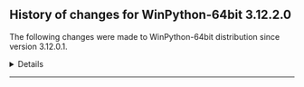 ﻿## History of changes for WinPython-64bit 3.12.2.0

The following changes were made to WinPython-64bit distribution since version 3.12.0.1.

<details>
### Tools

Upgraded packages:

  * [Nodejs](https://nodejs.org) v20.9.0 → v20.11.0 (a JavaScript runtime built on Chrome's V8 JavaScript engine)
  * [npmjs](https://www.npmjs.com/) 10.1.0 → 10.2.4 (a package manager for JavaScript)

### Python packages

New packages:

  * [about_time](https://pypi.org/project/about_time) 4.2.1 (Easily measure timing and throughput of code blocks, with beautiful human friendly representations.)
  * [absl_py](https://pypi.org/project/absl_py) 2.0.0 (Abseil Python Common Libraries, see github.com/abseil/abseil-py.)
  * [accelerate](https://pypi.org/project/accelerate) 0.23.0 (Accelerate)
  * [aiohttp](https://pypi.org/project/aiohttp) 3.9.3 (Async http client/server framework (asyncio))
  * [aiosignal](https://pypi.org/project/aiosignal) 1.3.1 (aiosignal: a list of registered asynchronous callbacks)
  * [aiosqlite](https://pypi.org/project/aiosqlite) 0.19.0 (asyncio bridge to the standard sqlite3 module)
  * [alive_progress](https://pypi.org/project/alive_progress) 3.1.5 (A new kind of Progress Bar, with real-time throughput, ETA, and very cool animations!)
  * [array_api_compat](https://pypi.org/project/array_api_compat) 1.4.1 (A wrapper around NumPy and other array libraries to make them compatible with the Array API standard)
  * [autograd](https://pypi.org/project/autograd) 1.6.2 (Efficiently computes derivatives of numpy code.)
  * [botorch](https://pypi.org/project/botorch) 0.9.5 (Bayesian Optimization in PyTorch)
  * [build](https://pypi.org/project/build) 1.0.3 (A simple, correct Python build frontend)
  * [cftime](https://pypi.org/project/cftime) 1.6.3 (Time-handling functionality from netcdf4-python)
  * [clarabel](https://pypi.org/project/clarabel) 0.6.0 (Clarabel Conic Interior Point Solver for Rust / Python)
  * [cma](https://pypi.org/project/cma) 3.2.2 (CMA-ES, Covariance Matrix Adaptation Evolution Strategy for non-linear numerical optimization in Python)
  * [cvxopt](https://pypi.org/project/cvxopt) 1.3.2 (Convex optimization package)
  * [cytoolz](https://pypi.org/project/cytoolz) 0.12.3 (Cython implementation of Toolz: High performance functional utilities)
  * [dask_glm](https://pypi.org/project/dask_glm) 0.2.0 (Generalized Linear Models with Dask)
  * [dask_ml](https://pypi.org/project/dask_ml) 2023.3.24 (A library for distributed and parallel machine learning)
  * [dataclasses_json](https://pypi.org/project/dataclasses_json) 0.5.7 (Easily serialize dataclasses to and from JSON)
  * [datashader](https://pypi.org/project/datashader) 0.16.0 (Data visualization toolchain based on aggregating into a grid)
  * [dirty_cat](https://pypi.org/project/dirty_cat) 0.4.1 (Machine learning with dirty categories.)
  * [distributed](https://pypi.org/project/distributed) 2023.10.1 (Distributed scheduler for Dask)
  * [dm_tree](https://pypi.org/project/dm_tree) 0.1.8 (Tree is a library for working with nested data structures.)
  * [duckdb](https://pypi.org/project/duckdb) 0.9.3.dev4116 (DuckDB embedded database)
  * [ecos](https://pypi.org/project/ecos) 2.0.13 (This is the Python package for ECOS: Embedded Cone Solver. See Github page for more information.)
  * [frozenlist](https://pypi.org/project/frozenlist) 1.4.1 (A list-like structure which implements collections.abc.MutableSequence)
  * [gpytorch](https://pypi.org/project/gpytorch) 1.11 (An implementation of Gaussian Processes in Pytorch)
  * [grapheme](https://pypi.org/project/grapheme) 0.6.0 (Unicode grapheme helpers)
  * [huggingface_hub](https://pypi.org/project/huggingface_hub) 0.19.4 (Client library to download and publish models, datasets and other repos on the huggingface.co hub)
  * [jaxtyping](https://pypi.org/project/jaxtyping) 0.2.22 (Type annotations and runtime checking for shape and dtype of JAX arrays, and PyTrees.)
  * [keras](https://pypi.org/project/keras) 3.0.4 (Deep Learning for humans)
  * [kornia](https://pypi.org/project/kornia) 0.7.1 (Open Source Differentiable Computer Vision Library for PyTorch)
  * [langchain](https://pypi.org/project/langchain) 0.0.292 (Building applications with LLMs through composability)
  * [langsmith](https://pypi.org/project/langsmith) 0.0.77 (Client library to connect to the LangSmith LLM Tracing and Evaluation Platform.)
  * [lazy_loader](https://pypi.org/project/lazy_loader) 0.3 (lazy_loader)
  * [lightning](https://pypi.org/project/lightning) 2.1.2 (The Deep Learning framework to train, deploy, and ship AI products Lightning fast.)
  * [lightning_utilities](https://pypi.org/project/lightning_utilities) 0.10.0 (PyTorch Lightning Sample project.)
  * [linear_operator](https://pypi.org/project/linear_operator) 0.5.1 (A linear operator implementation, primarily designed for finite-dimensional positive definite operators (i.e. kernel matrices).)
  * [llvmlite](https://pypi.org/project/llvmlite) 0.42.0 (lightweight wrapper around basic LLVM functionality)
  * [lz4](https://pypi.org/project/lz4) 4.3.3 (LZ4 Bindings for Python)
  * [marshmallow](https://pypi.org/project/marshmallow) 3.12.1 (A lightweight library for converting complex datatypes to and from native Python datatypes.)
  * [marshmallow_enum](https://pypi.org/project/marshmallow_enum) 1.5.1 (Enum field for Marshmallow)
  * [mlxtend](https://pypi.org/project/mlxtend) 0.22.0 (Machine Learning Library Extensions)
  * [msgpack](https://pypi.org/project/msgpack) 1.0.4 (MessagePack (de)serializer.)
  * [multipledispatch](https://pypi.org/project/multipledispatch) 0.6.0 (Multiple dispatch)
  * [mutagen](https://pypi.org/project/mutagen) 1.46.0 (read and write audio tags for many formats)
  * [namex](https://pypi.org/project/namex) 0.0.7 (A simple utility to separate the implementation of your Python package and its public API surface.)
  * [netcdf4](https://pypi.org/project/netcdf4) 1.6.5 (Provides an object-oriented python interface to the netCDF version 4 library.)
  * [numba](https://pypi.org/project/numba) 0.59.0 (compiling Python code using LLVM)
  * [openai](https://pypi.org/project/openai) 0.28.1 (Python client library for the OpenAI API)
  * [opt_einsum](https://pypi.org/project/opt_einsum) 3.3.0 (Optimizing numpys einsum function)
  * [ortools](https://pypi.org/project/ortools) 9.8.3296 ()
  * [pdfrw](https://pypi.org/project/pdfrw) 0.4.post2 (PDF file reader/writer library)
  * [pmdarima](https://pypi.org/project/pmdarima) 2.0.4 (Python's forecast::auto.arima equivalent)
  * [pyaml](https://pypi.org/project/pyaml) 20.4.0 (PyYAML-based module to produce pretty and readable YAML-serialized data)
  * [pyaudio](https://pypi.org/project/pyaudio) 0.2.14 (Bindings for PortAudio v19, the cross-platform audio input/output stream library.)
  * [pycryptodomex](https://pypi.org/project/pycryptodomex) 3.18.0 (Cryptographic library for Python)
  * [pydub](https://pypi.org/project/pydub) 0.25.1 (Manipulate audio with an simple and easy high level interface)
  * [pymoo](https://pypi.org/project/pymoo) 0.6.1.1 (Multi-Objective Optimization in Python)
  * [pympler](https://pypi.org/project/pympler) 1.0.1 (A development tool to measure, monitor and analyze the memory behavior of Python objects.)
  * [pynndescent](https://pypi.org/project/pynndescent) 0.5.11 (Nearest Neighbor Descent)
  * [pyomo](https://pypi.org/project/pyomo) 6.7.0 (Pyomo: Python Optimization Modeling Objects)
  * [pypdf](https://pypi.org/project/pypdf) 3.15.2 (A pure-python PDF library capable of splitting, merging, cropping, and transforming PDF files)
  * [pyproject_hooks](https://pypi.org/project/pyproject_hooks) 1.0.0 (Wrappers to call pyproject.toml-based build backend hooks.)
  * [pyro_api](https://pypi.org/project/pyro_api) 0.1.2 (Generic API for dispatch to Pyro backends.)
  * [pyro_ppl](https://pypi.org/project/pyro_ppl) 1.8.4 (A Python library for probabilistic modeling and inference)
  * [pysimplegui](https://pypi.org/project/pysimplegui) 4.60.4 (Python GUIs for Humans. Launched in 2018. It's 2022 & PySimpleGUI is an ACTIVE & supported project. Super-simple to create custom GUI's. 325+ Demo programs & Cookbook for rapid start. Extensive documentation. Main docs at www.PySimpleGUI.org. Fun & your success are the focus. Examples using Machine Learning (GUI, OpenCV Integration), Rainmeter Style Desktop Widgets, Matplotlib + Pyplot, PIL support, add GUI to command line scripts, PDF & Image Viewers. Great for beginners & advanced GUI programmers.)
  * [pytorch_lightning](https://pypi.org/project/pytorch_lightning) 2.1.2 (PyTorch Lightning is the lightweight PyTorch wrapper for ML researchers. Scale your models. Write less boilerplate.)
  * [qpsolvers](https://pypi.org/project/qpsolvers) 4.3.0 (Quadratic programming solvers in Python with a unified API)
  * [quantecon](https://pypi.org/project/quantecon) 0.5.3 (QuantEcon is a package to support all forms of quantitative economic modelling.)
  * [rapidfuzz](https://pypi.org/project/rapidfuzz) 3.5.2 (rapid fuzzy string matching)
  * [safetensors](https://pypi.org/project/safetensors) 0.4.2 (Fast and Safe Tensor serialization)
  * [scikit_image](https://pypi.org/project/scikit_image) 0.22.0 (Image processing routines for SciPy)
  * [scikit_optimize](https://pypi.org/project/scikit_optimize) 0.9.0 (Sequential model-based optimization toolbox.)
  * [scs](https://pypi.org/project/scs) 3.2.4.post1 (scs: splitting conic solver)
  * [tbats](https://pypi.org/project/tbats) 1.1.0 (BATS and TBATS for time series forecasting)
  * [tblib](https://pypi.org/project/tblib) 1.7.0 (Traceback serialization library.)
  * [tokenizers](https://pypi.org/project/tokenizers) 0.15.1 (Fast and Customizable Tokenizers)
  * [torch](https://pypi.org/project/torch) 2.2.0 (Tensors and Dynamic neural networks in Python with strong GPU acceleration)
  * [torchaudio](https://pypi.org/project/torchaudio) 2.2.0 (An audio package for PyTorch)
  * [torchmetrics](https://pypi.org/project/torchmetrics) 1.3.0.post0 (PyTorch native Metrics)
  * [torchvision](https://pypi.org/project/torchvision) 0.17.0 (image and video datasets and models for torch deep learning)
  * [transformers](https://pypi.org/project/transformers) 4.36.2 (State-of-the-art Machine Learning for JAX, PyTorch and TensorFlow)
  * [typeguard](https://pypi.org/project/typeguard) 2.13.3 (Run-time type checker for Python)
  * [typing_inspect](https://pypi.org/project/typing_inspect) 0.8.0 (Runtime inspection utilities for typing module.)
  * [umap_learn](https://pypi.org/project/umap_learn) 0.5.1 (Uniform Manifold Approximation and Projection)
  * [websockets](https://pypi.org/project/websockets) 12.0 (An implementation of the WebSocket Protocol (RFC 6455 & 7692))
  * [wordcloud](https://pypi.org/project/wordcloud) 1.9.3 (A little word cloud generator)
  * [yarl](https://pypi.org/project/yarl) 1.7.2 (Yet another URL library)
  * [yt_dlp](https://pypi.org/project/yt_dlp) 2023.7.6 (A youtube-dl fork with additional features and patches)

Upgraded packages:

  * [alabaster](https://pypi.org/project/alabaster) 0.7.12 → 0.7.13 (A configurable sidebar-enabled Sphinx theme)
  * [altair](https://pypi.org/project/altair) 5.1.2 → 5.2.0 (Altair: A declarative statistical visualization library for Python.)
  * [annotated_types](https://pypi.org/project/annotated_types) 0.5.0 → 0.6.0 (Reusable constraint types to use with typing.Annotated)
  * [anyio](https://pypi.org/project/anyio) 3.7.1 → 4.2.0 (High level compatibility layer for multiple asynchronous event loop implementations)
  * [asteval](https://pypi.org/project/asteval) 0.9.27 → 0.9.31 (Safe, minimalistic evaluator of python expression using ast module)
  * [bokeh](https://pypi.org/project/bokeh) 3.3.0 → 3.3.4 (Interactive plots and applications in the browser from Python)
  * [certifi](https://pypi.org/project/certifi) 2023.7.22 → 2023.11.17 (Python package for providing Mozilla's CA Bundle.)
  * [cython](https://pypi.org/project/cython) 3.0.5 → 3.0.7 (The Cython compiler for writing C extensions for the Python language.)
  * [docutils](https://pypi.org/project/docutils) 0.18.1 → 0.20.1 (Docutils -- Python Documentation Utilities)
  * [fastapi](https://pypi.org/project/fastapi) 0.103.2 → 0.109.1 (FastAPI framework, high performance, easy to learn, fast to code, ready for production)
  * [guidata](https://pypi.org/project/guidata) 3.1.1 → 3.3.0 (Automatic graphical user interfaces generation for easy dataset editing and display)
  * [hatch](https://pypi.org/project/hatch) 1.7.0 → 1.9.3 (Modern, extensible Python project management)
  * [hatchling](https://pypi.org/project/hatchling) 1.18.0 → 1.21.1 (Modern, extensible Python build backend)
  * [holoviews](https://pypi.org/project/holoviews) 1.18.1 → 1.18.2 (Stop plotting your data - annotate your data and let it visualize itself.)
  * [hvplot](https://pypi.org/project/hvplot) 0.9.0 → 0.9.2 (A high-level plotting API for the PyData ecosystem built on HoloViews.)
  * [imbalanced_learn](https://pypi.org/project/imbalanced_learn) 0.11.0 → 0.12.0 (Toolbox for imbalanced dataset in machine learning.)
  * [ipykernel](https://pypi.org/project/ipykernel) 6.26.0 → 6.29.0 (IPython Kernel for Jupyter)
  * [ipython](https://pypi.org/project/ipython) 8.18.1 → 8.20.0 (IPython: Productive Interactive Computing)
  * [jupyterlab](https://pypi.org/project/jupyterlab) 4.0.9 → 4.0.12 (The JupyterLab notebook server extension.)
  * [lxml](https://pypi.org/project/lxml) 4.9.3 → 5.1.0 (Powerful and Pythonic XML processing library combining libxml2/libxslt with the ElementTree API.)
  * [maturin](https://pypi.org/project/maturin) 1.3.1 → 1.4.0 (Build and publish crates with pyo3, rust-cpython and cffi bindings as well as rust binaries as python packages)
  * [msvc_runtime](https://pypi.org/project/msvc_runtime) 14.36.32532 → 14.38.33130 (Install the Microsoft&#8482; Visual C++&#8482; runtime DLLs to the sys.prefix and Scripts directories)
  * [multidict](https://pypi.org/project/multidict) 6.0.2 → 6.0.4 (multidict implementation)
  * [mypy](https://pypi.org/project/mypy) 1.5.1 → 1.7.1 (Optional static typing for Python)
  * [notebook](https://pypi.org/project/notebook) 7.0.6 → 7.0.7 (A web-based notebook environment for interactive computing)
  * [numpy](https://pypi.org/project/numpy) 1.26.2 → 1.26.3 (NumPy is the fundamental package for array computing with Python.)
  * [opencv_python](https://pypi.org/project/opencv_python) 4.8.1.78 → 4.9.0.80 (Wrapper package for OpenCV python bindings.)
  * [orjson](https://pypi.org/project/orjson) 3.9.9 → 3.9.10 (Fast, correct Python JSON library supporting dataclasses, datetimes, and numpy)
  * [pandas](https://pypi.org/project/pandas) 2.1.1 → 2.2.0 (Powerful data structures for data analysis, time series, and statistics)
  * [panel](https://pypi.org/project/panel) 1.3.4 → 1.3.8 (A high level app and dashboarding solution for Python.)
  * [papermill](https://pypi.org/project/papermill) 2.4.0 → 2.5.1a1 (Parametrize and run Jupyter and nteract Notebooks)
  * [patsy](https://pypi.org/project/patsy) 0.5.3 → 0.5.6 (A Python package for describing statistical models and for building design matrices.)
  * [pillow](https://pypi.org/project/pillow) 10.1.0 → 10.2.0 (Python Imaging Library (Fork))
  * [pip](https://pypi.org/project/pip) 23.2.1 → 24.0 (The PyPA recommended tool for installing Python packages.)
  * [plotpy](https://pypi.org/project/plotpy) 2.0.0 → 2.1.1 (Plotpy is a library which results from merge of guidata and guiqwt.)
  * [polars](https://pypi.org/project/polars) 0.19.18 → 0.20.6 (Blazingly fast DataFrame library)
  * [prompt_toolkit](https://pypi.org/project/prompt_toolkit) 3.0.41 → 3.0.43 (Library for building powerful interactive command lines in Python)
  * [protobuf](https://pypi.org/project/protobuf) 4.23.2 → 4.25.1 (Protocol Buffers)
  * [ptpython](https://pypi.org/project/ptpython) 3.0.23 → 3.0.25 (Python REPL build on top of prompt_toolkit)
  * [pydantic](https://pypi.org/project/pydantic) 2.4.2 → 2.5.2 (Data validation and settings management using python 3.6 type hinting)
  * [pydantic_core](https://pypi.org/project/pydantic_core) 2.10.1 → 2.14.5 ()
  * [pygments](https://pypi.org/project/pygments) 2.15.1 → 2.16.1 (Pygments is a syntax highlighting package written in Python.)
  * [Python](http://www.python.org/) 3.12.0 → 3.12.2 (Python programming language with standard library)
  * [python_lsp_black](https://pypi.org/project/python_lsp_black) 1.3.0 → 2.0.0 (Black plugin for the Python LSP Server)
  * [pyviz_comms](https://pypi.org/project/pyviz_comms) 3.0.0 → 3.0.1 (Bidirectional communication for the PyViz ecosystem.)
  * [pyzmq](https://pypi.org/project/pyzmq) 26.0.0.dev0 → 25.1.2 (Python bindings for 0MQ)
  * [pyzo](https://pypi.org/project/pyzo) 4.12.7 → 4.14.2 (the Python IDE for scientific computing)
  * [rich](https://pypi.org/project/rich) 13.6.0 → 13.7.0 (Render rich text, tables, progress bars, syntax highlighting, markdown and more to the terminal)
  * [rpds_py](https://pypi.org/project/rpds_py) 0.12.0 → 0.13.2 (Python bindings to Rust's persistent data structures (rpds))
  * [scikit_learn](https://pypi.org/project/scikit_learn) 1.3.2 → 1.4.0 (A set of python modules for machine learning and data mining)
  * [scipy](https://pypi.org/project/scipy) 1.11.3 → 1.12.0 (SciPy: Scientific Library for Python)
  * [seaborn](https://pypi.org/project/seaborn) 0.13.0 → 0.13.2 (seaborn: statistical data visualization)
  * [setuptools](https://pypi.org/project/setuptools) 68.2.2 → 69.0.3 (Easily download, build, install, upgrade, and uninstall Python packages)
  * [sphinx](https://pypi.org/project/sphinx) 6.1.3 → 7.2.6 (Tool for generating documentation which uses reStructuredText as its markup language)
  * [sphinx_rtd_theme](https://pypi.org/project/sphinx_rtd_theme) 1.3.0 → 2.0.0 (Read the Docs theme for Sphinx)
  * [sphinxcontrib_serializinghtml](https://pypi.org/project/sphinxcontrib_serializinghtml) 1.1.5 → 1.1.9 (sphinxcontrib-serializinghtml is a sphinx extension which outputs "serialized" HTML files (json and pickle).)
  * [sqlite_utils](https://pypi.org/project/sqlite_utils) 3.35.2 → 3.36 (CLI tool and Python utility functions for manipulating SQLite databases)
  * [starlette](https://pypi.org/project/starlette) 0.27.0 → 0.35.1 (The little ASGI library that shines.)
  * [statsmodels](https://pypi.org/project/statsmodels) 0.14.0 → 0.14.1 (Statistical computations and models for Python)
  * [streamlit](https://pypi.org/project/streamlit) 1.27.2 → 1.31.0 (The fastest way to build data apps in Python)
  * [tomlkit](https://pypi.org/project/tomlkit) 0.11.6 → 0.12.3 (Style preserving TOML library)
  * [trio](https://pypi.org/project/trio) 0.23.1 → 0.24.0 (A friendly Python library for async concurrency and I/O)
  * [typing_extensions](https://pypi.org/project/typing_extensions) 4.7.1 → 4.9.0 (Backported and Experimental Type Hints for Python 3.5+)
  * [uvicorn](https://pypi.org/project/uvicorn) 0.22.0 → 0.26.0 (The lightning-fast ASGI server.)
  * [websocket_client](https://pypi.org/project/websocket_client) 1.6.1 → 1.6.4 (WebSocket client for Python. hybi13 is supported.)
  * [wheel](https://pypi.org/project/wheel) 0.40.0 → 0.42.0 (A built-package format for Python)
  * [winpython](http://winpython.github.io/) 7.0.20231126 → 7.1.20240208 (WinPython distribution tools, including WPPM)
  * [xarray](https://pypi.org/project/xarray) 2023.11.0 → 2024.1.1 (N-D labeled arrays and datasets in Python)
  * [xlsxwriter](https://pypi.org/project/xlsxwriter) 3.1.2 → 3.1.9 (A Python module for creating Excel XLSX files.)

Removed packages:

  * [ansiwrap](https://pypi.org/project/ansiwrap) 0.8.4 (textwrap, but savvy to ANSI colors and styles)
  * [pyperclip](https://pypi.org/project/pyperclip) 1.8.2 (A cross-platform clipboard module for Python. (Only handles plain text for now.))
  * [textwrap3](https://pypi.org/project/textwrap3) 0.9.2 (textwrap from Python 3.6 backport (plus a few tweaks))
  * [trio_asyncio](https://pypi.org/project/trio_asyncio) 0.12.0 (A re-implementation of the asyncio mainloop on top of Trio)


</details>
* * *

